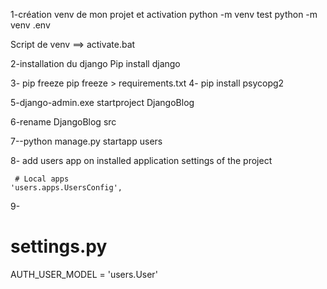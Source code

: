 1-création venv de mon projet et activation
	 python -m venv test
	 python -m venv .env

   Script de venv ==> activate.bat

2-installation du django 
  Pip install django

3- pip freeze
    pip freeze > requirements.txt
4- pip install psycopg2

5-django-admin.exe startproject DjangoBlog

6-rename DjangoBlog src

7--python manage.py startapp users

8- add users app on installed application settings of the project

     # Local apps
    'users.apps.UsersConfig',

9- 

  # settings.py
AUTH_USER_MODEL = 'users.User'
